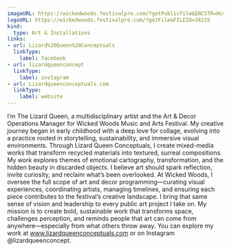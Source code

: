 ```yaml
---
imageURL: https://wickedwoods.festivalpro.com/?getPublicFile&ENCSTR=HcvZXkCnUOGQeOinqPzW
logoURL: https://wickedwoods.festivalpro.com/?getFile&FILEID=38225
kind:
  type: Art & Installations
links:
- url: Lizard%20Queen%20Conceptuals
  linkType:
    label: facebook
- url: lizardqueenconcept
  linkType:
    label: instagram
- url: Lizardqueenconceptuals.com
  linkType:
    label: website
---
```

I’m The Lizard Queen, a multidisciplinary artist and the Art & Decor Operations Manager for Wicked Woods Music and Arts Festival. My creative journey began in early childhood with a deep love for collage, evolving into a practice rooted in storytelling, sustainability, and immersive visual environments.
Through Lizard Queen Conceptuals, I create mixed-media works that transform recycled materials into textured, surreal compositions. My work explores themes of emotional cartography, transformation, and the hidden beauty in discarded objects. I believe art should spark reflection, invite curiosity, and reclaim what’s been overlooked.
At Wicked Woods, I oversee the full scope of art and decor programming—curating visual experiences, coordinating artists, managing timelines, and ensuring each piece contributes to the festival’s creative landscape. I bring that same sense of vision and leadership to every public art project I take on.
My mission is to create bold, sustainable work that transforms space, challenges perception, and reminds people that art can come from anywhere—especially from what others throw away. You can explore my work at www.lizardqueenconceptuals.com or on Instagram @lizardqueenconcept.
